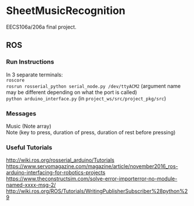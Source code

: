 # SheetMusicRecognition
EECS106a/206a final project.

## ROS

### Run Instructions
In 3 separate terminals:\
`roscore`\
`rosrun rosserial_python serial_node.py /dev/ttyACM2` (argument name may be different depending on what the port is called)\
`python arduino_interface.py` (in `project_ws/src/project_pkg/src`)

### Messages
Music (Note array) \
Note (key to press, duration of press, duration of rest before pressing)

### Useful Tutorials
http://wiki.ros.org/rosserial_arduino/Tutorials \
https://www.servomagazine.com/magazine/article/november2016_ros-arduino-interfacing-for-robotics-projects \
https://www.theconstructsim.com/solve-error-importerror-no-module-named-xxxx-msg-2/ \
http://wiki.ros.org/ROS/Tutorials/WritingPublisherSubscriber%28python%29

